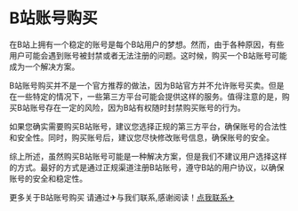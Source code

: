 # B站账号购买

在B站上拥有一个稳定的账号是每个B站用户的梦想。然而，由于各种原因，有些用户可能会遇到账号被封禁或者无法注册的问题。这时候，购买一个B站账号可能成为一个解决方案。

B站账号购买并不是一个官方推荐的做法，因为B站官方并不允许账号买卖。但是在一些特定的情况下，一些第三方平台可能会提供这样的服务。值得注意的是，购买B站账号存在一定的风险，因为B站有权随时封禁购买账号的行为。

如果您确实需要购买B站账号，建议您选择正规的第三方平台，确保账号的合法性和安全性。同时，购买账号后，建议您尽快修改账号信息，确保账号的安全。

综上所述，虽然购买B站账号可能是一种解决方案，但是我们不建议用户选择这样的方式。最好的方式是通过正规渠道注册B站账号，遵守B站的用户协议，以确保账号的安全和稳定性。

更多关于B站账号购买 请通过✈与我们联系,感谢阅读！[点我联系✈](https://www.k02.cc)